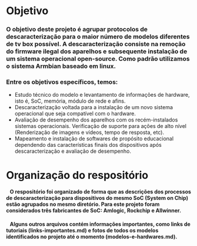 # Objetivo

### O objetivo deste projeto é agrupar protocolos de descaracterização para o maior número de modelos diferentes de tv box possível. A descaracterização consiste na remoção do firmware ilegal dos aparelhos e subsequente instalação de um sistema operacional open-source. Como padrão utilizamos o sistema Armbian baseado em linux.

### Entre os objetivos específicos, temos:
- Estudo técnico do modelo e levantamento de informações de hardware, isto é, SoC, memória, módulo de rede e afins.
- Descaracterização voltada para a instalação de um novo sistema operacional que seja compatível com o hardware.
- Avaliação de desempenho dos aparelhos com os recém-instalados sistemas operacionais. Verificação de suporte para ações de alto nível (Renderização de imagens e vídeos, tempo de resposta, etc).
- Mapeamento e instalação de softwares de propósito educacional dependendo das características finais dos dispositivos após descaracterização e avaliação de desempenho.

# Organização do respositório

#### &nbsp;&nbsp; O respositório foi organizado de forma que as descrições dos processos de descaracterização para dispositivos do mesmo SoC (System on Chip) estão agrupados no mesmo diretório. Para este projeto foram considerados três fabricantes de SoC: Amlogic, Rockchip e Allwinner.

#### &nbsp;&nbsp; Alguns outros arquivos contém informações importantes, como links de tutoriais (links-importantes.md) e fotos de todos os modelos identificados no projeto até o momento (modelos-e-hardwares.md).
